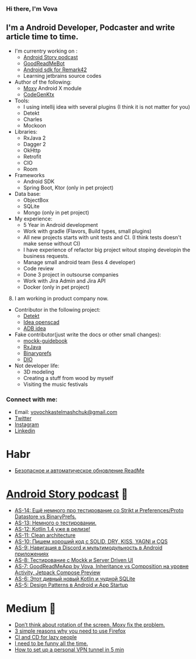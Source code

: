 ### Hi there, I'm Vova

## I'm a Android Developer, Podcaster and write article time to time.
- I'm currentry working on :
  - [Android Story podcast][website] 
  - [GoodReadMeBot][goodreadMe]
  - [Android sdk for Remark42](https://github.com/VovaStelmashchuk/RemarkAndroidSdk)
  - Learning jetbrains source codes
- Author of the following:
  - [Moxy][moxy] Android X module
  - [CodeGenKtx](https://github.com/parimatchtech/codegen-ktx)
- Tools:
  - I using intellij idea with several plugins (I think it is not matter for you)
  - Detekt
  - Charles
  - Mockoon
- Libraries:
  - RxJava 2
  - Dagger 2
  - OkHttp
  - Retrofit
  - CIO
  - Room
- Frameworks
  - Android SDK
  - Spring Boot, Ktor (only in pet project)
- Data base:
  - ObjectBox
  - SQLite
  - Mongo (only in pet project)
- My experience:
  - 5 Year in Android development
  - Work with gradle (Flavors, Build types, small plugins)
  - All new projects starts with unit tests and CI. (I think tests doesn't make sense without CI)
  - I have experience of refactor big project witout stoping developin the business requests.
  - Manage small android team (less 4 developer)
  - Code review
  - Done 3 project in outsourse companies
  - Work with Jira Admin and Jira API
  - Docker (only in pet project)
8. I am working in product company now.
- Contributor in the following project:
  - [Detekt](https://github.com/detekt/detekt)
  - [Idea openscad](https://github.com/ncsaba/idea-openscad)
  - [ADB idea](https://github.com/pbreault/adb-idea)
- Fake contributor(just write the docs or other small changes):
  - [mockk-guidebook](https://github.com/NotWoods/mockk-guidebook)
  - [RxJava](https://github.com/ReactiveX/RxJava)
  - [Binaryprefs](https://github.com/yandextaxitech/binaryprefs)
  - [DIO](https://github.com/flutterchina/dio)
- Not developer life:
  - 3D modeling
  - Creating a stuff from wood by myself
  - Visiting the music festivals

### Connect with me:
- Email: vovochkastelmashchuk@gmail.com
- [Twitter][twitter]
- [Instagram][instagram]
- [Linkedin][linkedin]

# Habr
- [Безопасное и автоматическое обновление ReadMe](https://habr.com/ru/sandbox/143506/)

# [Android Story podcast][website] :microphone: 
<!-- BLOG-POST-LIST:START -->
- [AS-14: Ещё немного про тестирование со Strikt и Preferences/Proto Datastore vs BinaryPrefs.](https://www.androidstory.dev/2020/09/as-14-strikt-preferencesproto-datastore.html)
- [AS-13: Немного о тестировании.](https://www.androidstory.dev/2020/09/as-13.html)
- [AS-12: Kotlin 1.4 уже в релизе!](https://www.androidstory.dev/2020/08/as-12-kotlin-14.html)
- [AS-11: Clean architecture](https://www.androidstory.dev/2020/08/as-11-clean-architecture.html)
- [AS-10: Пишем хороший код с SOLID, DRY, KISS, YAGNI и CQS](https://www.androidstory.dev/2020/08/as-10-solid-dry-kiss-yagni-cqs.html)
- [AS-9: Навигация в Discord и мультимодульность в Android приложениях](https://www.androidstory.dev/2020/08/as-9-discord-android.html)
- [AS-8: Тестирование с Mockk и Server Driven UI](https://www.androidstory.dev/2020/07/as-8-mockk-server-driven-ui.html)
- [AS-7: GoodReadMeApp by Vova, Inheritance vs Composition на уровне Activity, Jetpack Compose Preview](https://www.androidstory.dev/2020/07/as-7-goodreadmeapp-by-vova-inheritance.html)
- [AS-6: Этот дивный новый Kotlin и чудной SQLite](https://www.androidstory.dev/2020/07/as-6-kotlin-sqlite.html)
- [AS-5: Design Patterns в Android и App Startup](https://www.androidstory.dev/2020/07/AS-5.html)
<!-- BLOG-POST-LIST:END -->

# Medium :memo: 
<!-- MEDIUM:START -->
- [Don’t think about rotation of the screen. Moxy fix the problem.](https://itnext.io/dont-think-about-rotation-of-the-screen-moxy-fix-the-problem-e861d52a0d12?source=rss-cec3e8e0d4be------2)
- [3 simple reasons why you need to use Firefox](https://medium.com/@vovochkastelmashchuk/3-simple-reasons-why-you-need-to-use-firefox-2c5f97d0dc82?source=rss-cec3e8e0d4be------2)
- [CI and CD for lazy people](https://medium.com/@vovochkastelmashchuk/ci-and-cd-for-people-2905d1b5a5f3?source=rss-cec3e8e0d4be------2)
- [I need to be funny all the time.](https://medium.com/@vovochkastelmashchuk/i-need-to-be-funny-all-the-time-9c01ab00b2fe?source=rss-cec3e8e0d4be------2)
- [How to set up a personal VPN tunnel in 5 min](https://medium.com/@vovochkastelmashchuk/how-set-up-personal-vpn-tunnel-for-5-min-f8f05b80be2a?source=rss-cec3e8e0d4be------2)
<!-- MEDIUM:END -->

<br />
<br />

[moxy]: https://github.com/moxy-community/Moxy
[goodreadMe]: https://github.com/GoodReadMe
[website]: https://androidstory.dev
[twitter]: https://twitter.com/jordan29041997
[instagram]: https://instagram.com/volodymyrstelmaschuk
[linkedin]: https://www.linkedin.com/in/volodymyr-stelmashchuk-2631b9118/

